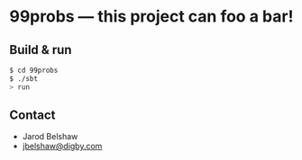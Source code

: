 # 99probs — this project can foo a bar! #

## Build & run ##

```sh
$ cd 99probs
$ ./sbt
> run
```

## Contact ##

- Jarod Belshaw
- <a href="jbelshaw@digby.com">jbelshaw@digby.com</a>


